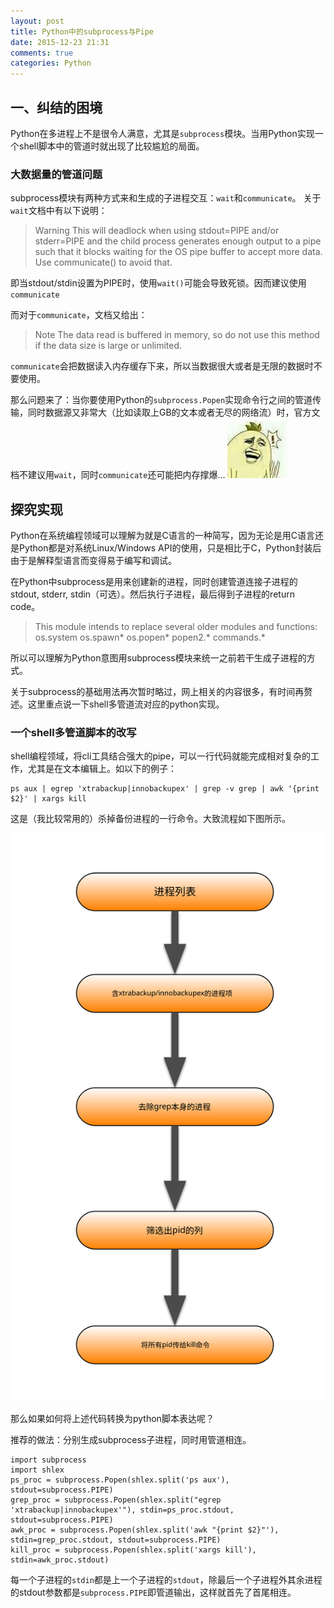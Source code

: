 ```yaml
---
layout: post
title: Python中的subprocess与Pipe
date: 2015-12-23 21:31
comments: true
categories: Python
---
```


## 一、纠结的困境

Python在多进程上不是很令人满意，尤其是`subprocess`模块。当用Python实现一个shell脚本中的管道时就出现了比较尴尬的局面。

### 大数据量的管道问题

subprocess模块有两种方式来和生成的子进程交互：`wait`和`communicate`。
关于`wait`文档中有以下说明：
> Warning This will deadlock when using stdout=PIPE and/or stderr=PIPE and the child process generates enough output to a pipe such that it blocks waiting for the OS pipe buffer to accept more data. Use communicate() to avoid that.

即当stdout/stdin设置为PIPE时，使用`wait()`可能会导致死锁。因而建议使用`communicate`

而对于`communicate`，文档又给出：
> Note The data read is buffered in memory, so do not use this method if the data size is large or unlimited.

`communicate`会把数据读入内存缓存下来，所以当数据很大或者是无限的数据时不要使用。

那么问题来了：当你要使用Python的`subprocess.Popen`实现命令行之间的管道传输，同时数据源又非常大（比如读取上GB的文本或者无尽的网络流）时，官方文档不建议用`wait`，同时`communicate`还可能把内存撑爆... ![/images/1.jpg](/images/1.jpg)

## 探究实现

Python在系统编程领域可以理解为就是C语言的一种简写，因为无论是用C语言还是Python都是对系统Linux/Windows API的使用，只是相比于C，Python封装后由于是解释型语言而变得易于编写和调试。

在Python中subprocess是用来创建新的进程，同时创建管道连接子进程的stdout, stderr, stdin（可选）。然后执行子进程，最后得到子进程的return code。

> This module intends to replace several older modules and functions:
> os.system
> os.spawn*
> os.popen*
> popen2.*
> commands.*

所以可以理解为Python意图用subprocess模块来统一之前若干生成子进程的方式。

关于subprocess的基础用法再次暂时略过，网上相关的内容很多，有时间再赘述。这里重点说一下shell多管道流对应的python实现。

### 一个shell多管道脚本的改写

shell编程领域，将cli工具结合强大的pipe，可以一行代码就能完成相对复杂的工作，尤其是在文本编辑上。如以下的例子：

```
ps aux | egrep 'xtrabackup|innobackupex' | grep -v grep | awk '{print $2}' | xargs kill
```

这是（我比较常用的）杀掉备份进程的一行命令。大致流程如下图所示。

![流程图](/images/0105-1.svg)

那么如果如何将上述代码转换为python脚本表达呢？

推荐的做法：分别生成subprocess子进程，同时用管道相连。

```
import subprocess
import shlex
ps_proc = subprocess.Popen(shlex.split('ps aux'), stdout=subprocess.PIPE)
grep_proc = subprocess.Popen(shlex.split("egrep 'xtrabackup|innobackupex'"), stdin=ps_proc.stdout, stdout=subprocess.PIPE)
awk_proc = subprocess.Popen(shlex.split('awk "{print $2}"'), stdin=grep_proc.stdout, stdout=subprocess.PIPE)
kill_proc = subprocess.Popen(shlex.split('xargs kill'), stdin=awk_proc.stdout)
```

每一个子进程的`stdin`都是上一个子进程的`stdout`，除最后一个子进程外其余进程的stdout参数都是`subprocess.PIPE`即管道输出，这样就首先了首尾相连。